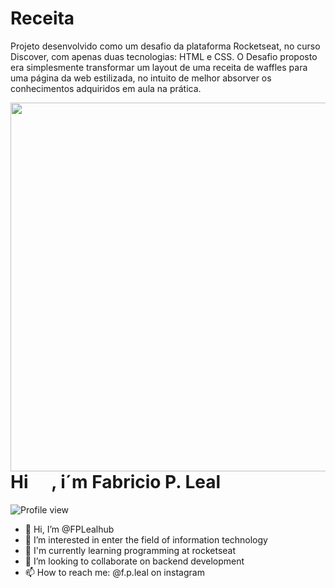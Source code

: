 # Receita
Projeto desenvolvido como um desafio da plataforma Rocketseat, no curso Discover, com apenas duas tecnologias: HTML e CSS. O Desafio proposto era simplesmente transformar um layout de uma receita de waffles para uma página da web estilizada, no intuito de melhor absorver os conhecimentos adquiridos em aula na prática.

<img align="right" height="590rem" src="https://raw.githubusercontent.com/gist/FPLealhub/b9041e20f84fa21004d41d970a198413/raw/6260b4c06231d4ebae2916cb37a9c77e6712546b/githubcard.svg"/>
<h1 align="left">Hi <img src"https://raw.githubusercontent.com/kaueMarques/kaueMarques/master/hi.gif"  width="30px" />, i´m Fabricio P. Leal   </h1>
<p align="left"> <img src="https://komarev.com/ghpvc/?username=FPLealhub&color=yellow" alt="Profile view" /> </p>

- 👋 Hi, I’m @FPLealhub
- 👀 I’m interested in enter the field of information technology
- 🌱 I'm currently learning programming at rocketseat  
- 💞️ I’m looking to collaborate on backend development
- 📫 How to reach me: @f.p.leal on instagram

<br></br>

<!---
FPLealhub/FPLealhub is a ✨ special ✨ repository because its `README.md` (this file) appears on your GitHub profile.
You can click the Preview link to take a look at your changes.
--->

